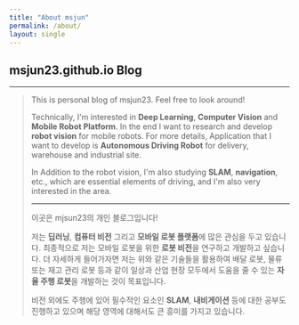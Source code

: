 ```yaml
---
title: "About msjun"
permalink: /about/
layout: single
---
```


## msjun23.github.io Blog

---

> This is personal blog of msjun23. Feel free to look around!
>
> Technically, I'm interested in **Deep Learning**, **Computer Vision** and **Mobile Robot Platform**. In the end I want to research and develop **robot vision** for mobile robots. For more details, Application that I want to develop is **Autonomous Driving Robot** for delivery, warehouse and industrial site.
>
> In Addition to the robot vision, I'm also studying **SLAM**, **navigation**, etc., which are essential elements of driving, and I'm also very interested in the area.
>
> ---
>
> 이곳은 mjsun23의 개인 블로그입니다!
>
> 저는 **딥러닝**, **컴퓨터 비전** 그리고 **모바일 로봇 플랫폼**에 많은 관심을 두고 있습니다. 최종적으로 저는 모바일 로봇을 위한 **로봇 비전**을 연구하고 개발하고 싶습니다. 더 자세하게 들어가자면 저는 위와 같은 기술들을 활용하여 배달 로봇, 물류 또는 재고 관리 로봇 등과 같이 일상과 산업 현장 모두에서 도움을 줄 수 있는 **자율 주행 로봇**을 개발하는 것이 목표입니다.
>
> 비전 외에도 주행에 있어 필수적인 요소인 **SLAM**, **내비게이션** 등에 대한 공부도 진행하고 있으며 해당 영역에 대해서도 큰 흥미를 가지고 있습니다.
